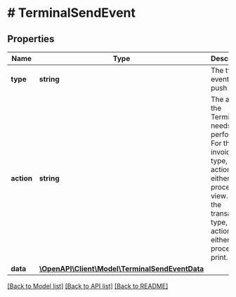 # # TerminalSendEvent

## Properties

Name | Type | Description | Notes
------------ | ------------- | ------------- | -------------
**type** | **string** | The type of event to push | [optional]
**action** | **string** | The action the Terminal needs to perform. For the invoice type, the action can either be process or view.  For the transaction type, the action can either be process or print. | [optional]
**data** | [**\OpenAPI\Client\Model\TerminalSendEventData**](TerminalSendEventData.md) |  | [optional]

[[Back to Model list]](../../README.md#models) [[Back to API list]](../../README.md#endpoints) [[Back to README]](../../README.md)
